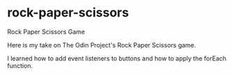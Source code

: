 # rock-paper-scissors
Rock Paper Scissors Game 

Here is my take on The Odin Project's Rock Paper Scissors game.

I learned how to add event listeners to buttons and how to apply the forEach function. 